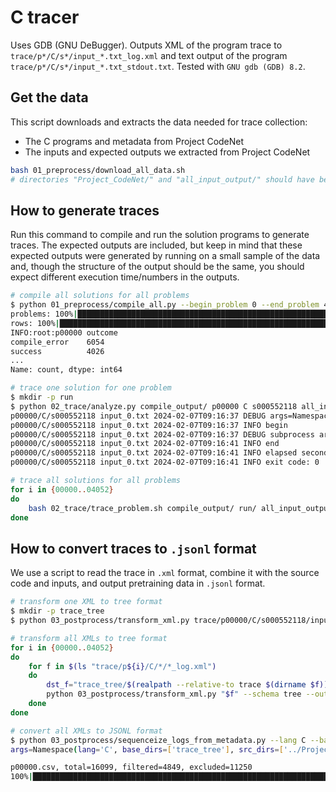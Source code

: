 # C tracer

Uses GDB (GNU DeBugger). Outputs XML of the program trace to `trace/p*/C/s*/input_*.txt_log.xml` and text output of the program `trace/p*/C/s*/input_*.txt_stdout.txt`.
Tested with `GNU gdb (GDB) 8.2`.

## Get the data

This script downloads and extracts the data needed for trace collection:
- The C programs and metadata from Project CodeNet
- The inputs and expected outputs we extracted from Project CodeNet

```bash
bash 01_preprocess/download_all_data.sh
# directories "Project_CodeNet/" and "all_input_output/" should have been created
```

## How to generate traces

Run this command to compile and run the solution programs to generate traces.
The expected outputs are included, but keep in mind that these expected outputs were generated by running on a small sample of the data and, though the structure of the output should be the same, you should expect different execution time/numbers in the outputs.

```bash
# compile all solutions for all problems
$ python 01_preprocess/compile_all.py --begin_problem 0 --end_problem 4052
problems: 100%|██████████████████████████████████████████████████████████| 4052/4052 [09:15<00:00, 555.64s/it]
rows: 100%|██████████████████████████████████████████████████████████████| 10080/10080 [09:15<00:00, 18.15it/s]
INFO:root:p00000 outcome
compile_error    6054
success          4026
...
Name: count, dtype: int64

# trace one solution for one problem
$ mkdir -p run
$ python 02_trace/analyze.py compile_output/ p00000 C s000552118 all_input_output/p00000/input_0.txt run/ --verbose 1
p00000/C/s000552118 input_0.txt 2024-02-07T09:16:37 DEBUG args=Namespace(exe_dir='compile_output/', problem_id='p00000', language='C', submission_id='s000552118', input_file='all_input_output/p00000/input_0.txt', cwd_dir='run/', verbose=1, timeout=10) trace_py=/home/benjis/Code/trace-modeling_icse2024_recovery/trace_collection_c_cpp/02_trace/trace_asm.py
p00000/C/s000552118 input_0.txt 2024-02-07T09:16:37 INFO begin
p00000/C/s000552118 input_0.txt 2024-02-07T09:16:37 DEBUG subprocess args=gdb /home/benjis/Code/trace-modeling_icse2024_recovery/trace_collection_c_cpp/compile_output/p00000/C/s000552118 -batch -nh -ex "set logging file /dev/null" -ex "set logging redirect on" -ex "set logging on" -ex "set print elements unlimited" -ex "set print repeats unlimited" -ex "set max-value-size unlimited" -ex "source /home/benjis/Code/trace-modeling_icse2024_recovery/trace_collection_c_cpp/02_trace/trace_asm.py" -ex "start < /home/benjis/Code/trace-modeling_icse2024_recovery/trace_collection_c_cpp/all_input_output/p00000/input_0.txt > trace/p00000/C/s000552118/input_0.txt_stdout.txt" -ex "trace-asm trace/p00000/C/s000552118/input_0.txt_log.xml"
p00000/C/s000552118 input_0.txt 2024-02-07T09:16:41 INFO end
p00000/C/s000552118 input_0.txt 2024-02-07T09:16:41 INFO elapsed seconds: 3.617031
p00000/C/s000552118 input_0.txt 2024-02-07T09:16:41 INFO exit code: 0

# trace all solutions for all problems
for i in {00000..04052}
do
    bash 02_trace/trace_problem.sh compile_output/ run/ all_input_output/ "p${i}" C "-0"
done
```

## How to convert traces to `.jsonl` format

We use a script to read the trace in `.xml` format, combine it with the source code and inputs, and output pretraining data in `.jsonl` format.

```bash
# transform one XML to tree format
$ mkdir -p trace_tree
$ python 03_postprocess/transform_xml.py trace/p00000/C/s000552118/input_0.txt_log.xml --schema tree --output trace_tree/p00000/C/s000552118/input_0.txt_log.xml

# transform all XMLs to tree format
for i in {00000..04052}
do
    for f in $(ls "trace/p${i}/C/*/*_log.xml")
    do
        dst_f="trace_tree/$(realpath --relative-to trace $(dirname $f))"
        python 03_postprocess/transform_xml.py "$f" --schema tree --output "$dst_f"
    done
done

# convert all XMLs to JSONL format
$ python 03_postprocess/sequenceize_logs_from_metadata.py --lang C --base_dirs trace_tree --src_dirs ../Project_CodeNet/data --input_dir all_input_output --metadata_dir ../Project_CodeNet/metadata --begin_problem 0 --end_problem 4052 --limit_solutions 1 --output trace_tree_sequences
args=Namespace(lang='C', base_dirs=['trace_tree'], src_dirs=['../Project_CodeNet/data'], input_dir='all_input_output', metadata_dir='../Project_CodeNet/metadata', begin_problem=0, end_problem=0, limit_solutions=1, limit_sequences=None, nproc=1, output='trace_tree_sequences')

p00000.csv, total=16099, filtered=4849, excluded=11250
100%|█████████████████████████████████████████████████████████████████████| 4849/4849 [00:01<00:00, 3733.83it/s, missing_log=4848, success=1]
```

